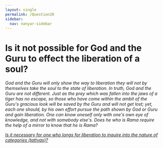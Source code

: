 ```yaml
---
layout: single
permalink: /Question20
sidebar:
  nav: nanyar-sidebar
---
```

# Is it not possible for God and the Guru to effect the liberation of a soul?

_God and the Guru will only show the way to liberation they will not by themselves take the soul to the state of liberation._
_In truth, God and the Guru are not different. Just as the prey which was fallen into the jaws of a tiger has no escape, so those who have come within the ambit of the Guru's
gracious look will be saved by the Guru and will not get lost; yet, each one should, by his own effort pursue the path shown by God or Guru and gain liberation. One can know
oneself only with one's own eye of knowledge, and not with somebody else's. Does he who is Rama require the help of a mirror to know that he is Rama?_

[_Is it necessary for one who longs for liberation to inquire into the nature of categories (tattvas)?_](/Question21)
